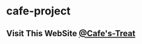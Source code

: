 # cafe-project

## Visit This WebSite <a href="https://zik-tech.github.io/cafe-project/">@Cafe's-Treat</a>
